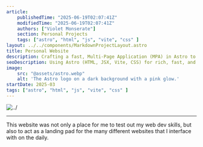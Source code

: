 ```yaml
---
article: 
    publishedTime: "2025-06-19T02:07:41Z"
    modifiedTime: "2025-06-19T02:07:41Z"
    authors: ["Violet Monserate"]
    section: Personal Projects
    tags: ["astro", "html", "js", "vite", "css" ]
layout: ../../components/MarkdownProjectLayout.astro
title: Personal Website
description: Crafting a fast, Multi-Page Application (MPA) in Astro to host personal information and publish projects
seoDescription: Using Astro (HTML, JSX, Vite, CSS) for rich, fast, and efficient Multi-Page Application (MPA), crafting Astro components from scratch to streamline publishing.
image:
    src: "@assets/astro.webp"
    alt: 'The Astro logo on a dark background with a pink glow.'
startDate: 2025-03
tags: ["astro", "html", "js", "vite", "css" ]
---
```

![../](@assets/astro.webp)

---

This website was not only a place for me to test out my web dev skills, but also to act as a landing pad for the many different websites that I interface with on the daily. 